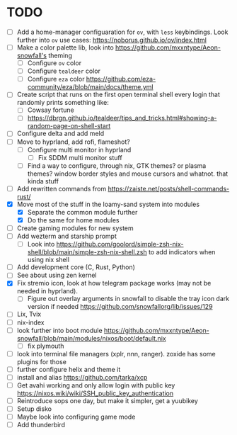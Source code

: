 # TODO

- [ ] Add a home-manager configuaration for `ov`, with `less` keybindings. Look further into `ov` use cases: https://noborus.github.io/ov/index.html
- [ ] Make a color palette lib, look into https://github.com/mxxntype/Aeon-snowfall's theming
  - [ ] Configure `ov` color
  - [ ] Configure `tealdeer` color
  - [ ] Configure `eza` color https://github.com/eza-community/eza/blob/main/docs/theme.yml
- [ ] Create script that runs on the first open terminal shell every login that randomly prints something like:
  - [ ] Cowsay fortune
  - [ ] https://dbrgn.github.io/tealdeer/tips_and_tricks.html#showing-a-random-page-on-shell-start
- [ ] Configure delta and add meld
- [ ] Move to hyprland, add rofi, flameshot?
  - [ ] Configure multi monitor in hyprland
    - [ ] Fix SDDM multi monitor stuff
  - [ ] Find a way to configure, through nix, GTK themes? or plasma themes? window border styles and mouse cursors and whatnot. that kinda stuff
- [ ] Add rewritten commands from https://zaiste.net/posts/shell-commands-rust/
- [x] Move most of the stuff in the loamy-sand system into modules
  - [x] Separate the common module further
  - [x] Do the same for home modules
- [ ] Create gaming modules for new system
- [ ] Add wezterm and starship prompt
  - [ ] Look into https://github.com/goolord/simple-zsh-nix-shell/blob/main/simple-zsh-nix-shell.zsh to add indicators when using nix shell
- [ ] Add development core (C, Rust, Python)
- [ ] See about using zen kernel
- [x] Fix stremio icon, look at how telegram package works (may not be needed in hyprland).
  - [ ] Figure out overlay arguments in snowfall to disable the tray icon dark version if needed https://github.com/snowfallorg/lib/issues/129
- [ ] Lix, Tvix
- [ ] nix-index
- [ ] look further into boot module https://github.com/mxxntype/Aeon-snowfall/blob/main/modules/nixos/boot/default.nix
  - [ ] fix plymouth
- [ ] look into terminal file managers (xplr, nnn, ranger). zoxide has some plugins for those
- [ ] further configure helix and theme it
- [ ] install and alias https://github.com/tarka/xcp
- [ ] Get avahi working and only allow login with public key https://nixos.wiki/wiki/SSH_public_key_authentication
- [ ] Reintroduce sops one day, but make it simpler, get a yuubikey
- [ ] Setup disko
- [ ] Maybe look into configuring game mode
- [ ] Add thunderbird
